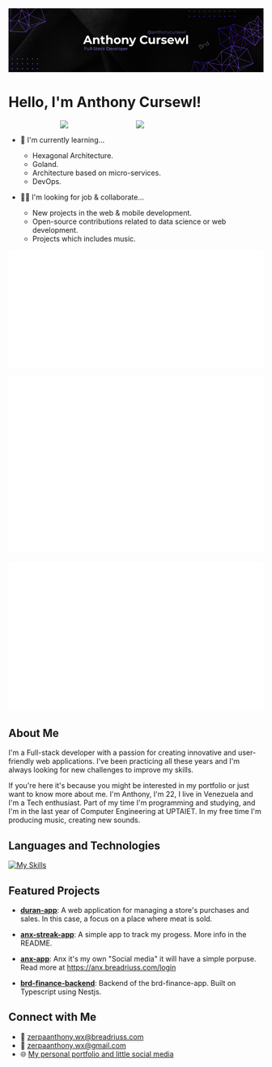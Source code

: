 
<sub align="center">
   <img src='ANTHONY_CURSEWL_BANNER.png' alt='Anthony Cursewl Banner' />
</sub>

# Hello, I'm Anthony Cursewl!

<sub style="display: flex; justify-content: center; align-items: center;">
   <img src="https://media3.giphy.com/media/v1.Y2lkPTc5MGI3NjExNGhpYzB1ZDdpeDIwYWlyaWozaTh5a2VjazV6NTczbzQyZzJ3dTRkdiZlcD12MV9pbnRlcm5hbF9naWZfYnlfaWQmY3Q9cw/XEr125ErzTjEJXLYuc/giphy.gif" width=150 height="auto" />
   <img src="https://media3.giphy.com/media/v1.Y2lkPTc5MGI3NjExNGN6ZnhvMGd1dmI0aG01eDA1dDFjZGtva2piOHdvZ3RtbHQ3MTdmaSZlcD12MV9pbnRlcm5hbF9naWZfYnlfaWQmY3Q9cw/zUQrlUk7Zo51n57CNC/giphy.gif" width=150 height="auto" />
</sub>

*   🌱 I'm currently learning...
    *   Hexagonal Architecture.
    *   Goland.
    *   Architecture based on micro-services.
    *   DevOps.

*   🤝🏻 I'm looking for job & collaborate...
    *   New projects in the web & mobile development.
    *   Open-source contributions related to data science or web development.
    *   Projects which includes music.

<p align="left">
  <img src="metrics.classic.lines.svg" alt="classic Charts">
</p>
<p align="left">
  <img src="metrics.plugin.isocalendar.fullyear.svg" alt="Contributions Calender">
</p>
<p align="left">
  <img src="metrics.plugin.habits.charts.svg" alt="Habits Chart">
</p>


## About Me

I'm a Full-stack developer with a passion for creating innovative and user-friendly web applications. I've been practicing all these years and I'm always looking for new challenges to improve my skills.

If you're here it's because you might be interested in my portfolio or just want to know more about me. I'm Anthony, I'm 22, I live in Venezuela and I'm a Tech enthusiast. Part of my time I'm programming and studying, and I'm in the last year of Computer Engineering at UPTAIET. In my free time I'm producing music, creating new sounds.

## Languages and Technologies

[![My Skills](https://skillicons.dev/icons?i=ts,js,python,kotlin,java,react,angular,vue,postgres,mongo,git,github,gitlab,nginx,docker,mysql,prisma,nest,spring,vite,tailwind,express,go&perline=10)](https://anx.breadriuss.com/about/anthony?ref=abitfun)

## Featured Projects

*   **[duran-app](https://github.com/anthonycursewl/meat-swt-app)**: A web application for managing a store's purchases and sales. In this case, a focus on a place where meat is sold.

*   **[anx-streak-app](https://github.com/anthonycursewl/anx-streak-app-v2)**: A simple app to track my progess. More info in the README.

*   **[anx-app](https://github.com/anthonycursewl/anx-app)**: Anx it's my own "Social media"
it will have a simple porpuse. Read more at https://anx.breadriuss.com/login

*   **[brd-finance-backend](https://github.com/anthonycursewl/brd-finance-backend)**: Backend of the brd-finance-app. Built on Typescript using Nestjs.

## Connect with Me

*   📧 [zerpaanthony.wx@breadriuss.com](mailto:zerpaanthony.wx@breadriuss.com)
*   📧 [zerpaanthony.wx@gmail.com](mailto:zerpaanthony.wx@gmail.com)
*   🌐 [My personal portfolio and little social media](https://anx.breadriuss.com/about/anthony?ref=abitfun)



  
